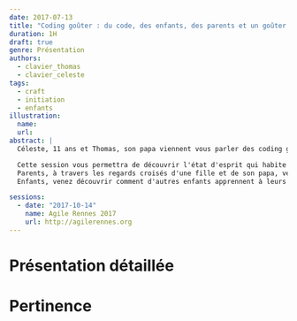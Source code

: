 ```yaml
---
date: 2017-07-13
title: "Coding goûter : du code, des enfants, des parents et un goûter !"
duration: 1H
draft: true
genre: Présentation
authors:
  - clavier_thomas
  - clavier_celeste
tags:
  - craft
  - initiation
  - enfants
illustration:
  name: 
  url: 
abstract: |
  Céleste, 11 ans et Thomas, son papa viennent vous parler des coding goûter.

  Cette session vous permettra de découvrir l'état d'esprit qui habite ce merveilleux moment de complicité entre parents et enfants. Ce que nous y faisons, comment nous le faisons, et surtout pourquoi nous le faisons. 
  Parents, à travers les regards croisés d'une fille et de son papa, venez trouvez les clés pour construire un événement similaire avec vos enfants.
  Enfants, venez découvrir comment d'autres enfants apprennent à leurs parents à coder.

sessions:
  - date: "2017-10-14"
    name: Agile Rennes 2017
    url: http://agilerennes.org
---
```



# Présentation détaillée


# Pertinence

